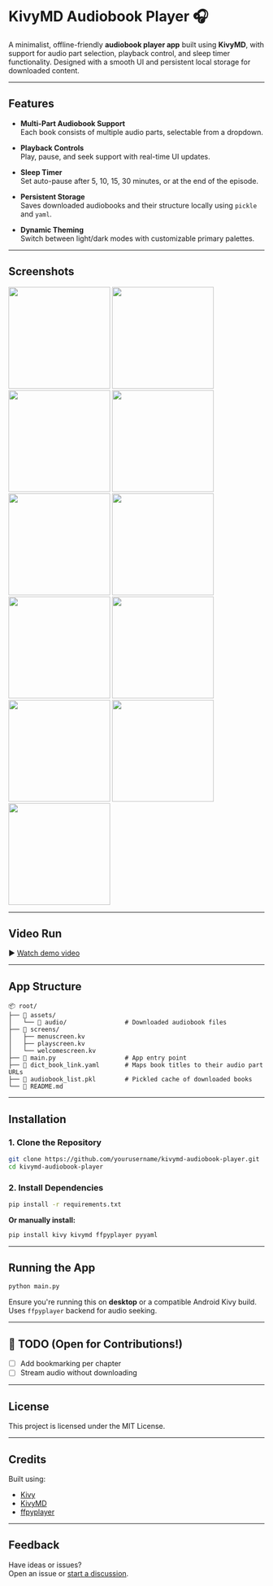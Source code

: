 # KivyMD Audiobook Player 🎧

A minimalist, offline-friendly **audiobook player app** built using **KivyMD**, with support for audio part selection, playback control, and sleep timer functionality. Designed with a smooth UI and persistent local storage for downloaded content.

---

## Features

- **Multi-Part Audiobook Support**  
  Each book consists of multiple audio parts, selectable from a dropdown.

- **Playback Controls**  
  Play, pause, and seek support with real-time UI updates.

- **Sleep Timer**  
  Set auto-pause after 5, 10, 15, 30 minutes, or at the end of the episode.

- **Persistent Storage**  
  Saves downloaded audiobooks and their structure locally using `pickle` and `yaml`.

- **Dynamic Theming**  
  Switch between light/dark modes with customizable primary palettes.

---

## Screenshots

<p float="left">
  <img src="screenshots/splash.jpeg" width="200" />
  <img src="screenshots/menu1.jpeg" width="200" />
  <img src="screenshots/menu2.jpeg" width="200" />
  <img src="screenshots/download1.jpeg" width="200" />
  <img src="screenshots/download2.jpeg" width="200" />
  <img src="screenshots/play1.jpeg" width="200" />
  <img src="screenshots/play2.jpeg" width="200" />
  <img src="screenshots/search1.jpeg" width="200" />
  <img src="screenshots/search2.jpeg" width="200" />
  <img src="screenshots/theme1.jpeg" width="200" />
  <img src="screenshots/theme2.jpeg" width="200" />
</p>
  
---

## Video Run

▶ [Watch demo video](screenshots/demo.mp4)

---

## App Structure

```
📦 root/
├── 📁 assets/
│   └── 📁 audio/                # Downloaded audiobook files
├── 📁 screens/
│   ├── menuscreen.kv
│   ├── playscreen.kv
│   └── welcomescreen.kv
├── 📄 main.py                   # App entry point
├── 📄 dict_book_link.yaml       # Maps book titles to their audio part URLs
├── 📄 audiobook_list.pkl        # Pickled cache of downloaded books
└── 📄 README.md
```

---

## Installation

### 1. Clone the Repository

```bash
git clone https://github.com/yourusername/kivymd-audiobook-player.git
cd kivymd-audiobook-player
```

### 2. Install Dependencies

```bash
pip install -r requirements.txt
```

**Or manually install:**

```bash
pip install kivy kivymd ffpyplayer pyyaml
```

---

## Running the App

```bash
python main.py
```

Ensure you're running this on **desktop** or a compatible Android Kivy build. Uses `ffpyplayer` backend for audio seeking.

---

## 📌 TODO (Open for Contributions!)

- [ ] Add bookmarking per chapter
- [ ] Stream audio without downloading

---

## License

This project is licensed under the MIT License.

---

## Credits

Built using:

- [Kivy](https://kivy.org/)
- [KivyMD](https://kivymd.readthedocs.io/)
- [ffpyplayer](https://github.com/matham/ffpyplayer)

---

## Feedback

Have ideas or issues?  
Open an issue or [start a discussion](https://github.com/yourusername/kivymd-audiobook-player/discussions).
